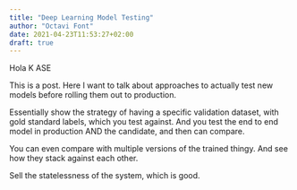 ```yaml
---
title: "Deep Learning Model Testing"
author: "Octavi Font"
date: 2021-04-23T11:53:27+02:00
draft: true
---
```


Hola K ASE

<!--more-->

This is a post. Here I want to talk about approaches to actually test new models before rolling them out to production.

Essentially show the strategy of having a specific validation dataset, with gold standard labels, which you test against. And you test the end to end model in production AND the candidate, and then can compare.

You can even compare with multiple versions of the trained thingy. And see how they stack against each other.

Sell the statelessness of the system, which is good.
